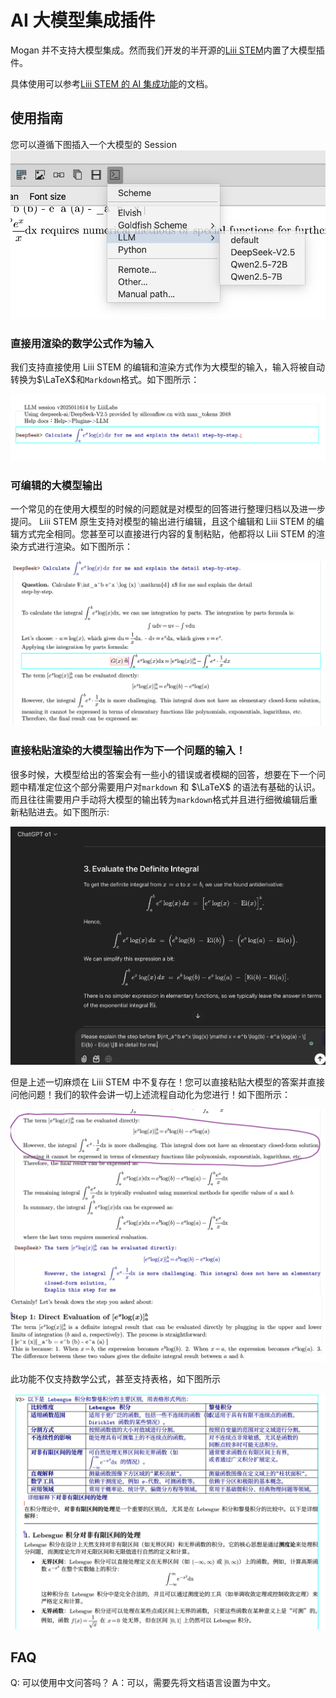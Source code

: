 # AI 大模型集成插件

Mogan 并不支持大模型集成。然而我们开发的半开源的[Liii STEM](https://liiistem.cn/)内置了大模型插件。

具体使用可以参考[Liii STEM 的 AI 集成功能](https://liiistem.cn/docs/guide-tuto-llm-plug.html)的文档。

## 使用指南

您可以遵循下图插入一个大模型的 Session
![llm_session](../../images/llm_session.png)

### 直接用渲染的数学公式作为输入

我们支持直接使用 Liii STEM 的编辑和渲染方式作为大模型的输入，输入将被自动转换为$\LaTeX$和`Markdown`格式。如下图所示：

![input_in_rendered_format](../../images/llm_ask_in_rendered_format.png)

### 可编辑的大模型输出

一个常见的在使用大模型的时候的问题就是对模型的回答进行整理归档以及进一步提问。 Liii STEM 原生支持对模型的输出进行编辑，且这个编辑和 Liii STEM 的编辑方式完全相同。您甚至可以直接进行内容的复制粘贴，他都将以 Liii STEM 的渲染方式进行渲染。如下图所示：

![editable_answer](../../images/llm_editable_solution.png)

### 直接粘贴渲染的大模型输出作为下一个问题的输入！

很多时候，大模型给出的答案会有一些小的错误或者模糊的回答，想要在下一个问题中精准定位这个部分需要用户对`markdown` 和 $\LaTeX$ 的语法有基础的认识。 而且往往需要用户手动将大模型的输出转为`markdown`格式并且进行细微编辑后重新粘贴进去。如下图所示:

![complicated](../../images/llm_complicated.png)

但是上述一切麻烦在 Liii STEM 中不复存在！您可以直接粘贴大模型的答案并直接问他问题！我们的软件会讲一切上述流程自动化为您进行！如下图所示：

![simple](../../images/llm_simple.png)
![simple_answer](../../images/llm_simple_answer.png)

此功能不仅支持数学公式，甚至支持表格，如下图所示

![table](../../images/tabular_as_input.png)

## FAQ

Q: 可以使用中文问答吗？
A：可以，需要先将文档语言设置为中文。
